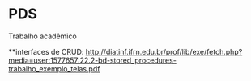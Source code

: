 ﻿# PDS
Trabalho acadêmico

**interfaces de CRUD: http://diatinf.ifrn.edu.br/prof/lib/exe/fetch.php?media=user:1577657:22.2-bd-stored_procedures-trabalho_exemplo_telas.pdf